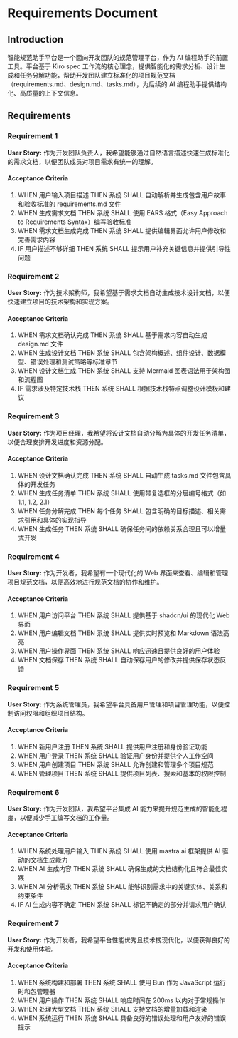 # Requirements Document

## Introduction

智能规范助手平台是一个面向开发团队的规范管理平台，作为 AI 编程助手的前置工具。平台基于 Kiro spec 工作流的核心理念，提供智能化的需求分析、设计生成和任务分解功能，帮助开发团队建立标准化的项目规范文档（requirements.md、design.md、tasks.md），为后续的 AI 编程助手提供结构化、高质量的上下文信息。

## Requirements

### Requirement 1

**User Story:** 作为开发团队负责人，我希望能够通过自然语言描述快速生成标准化的需求文档，以便团队成员对项目需求有统一的理解。

#### Acceptance Criteria

1. WHEN 用户输入项目描述 THEN 系统 SHALL 自动解析并生成包含用户故事和验收标准的 requirements.md 文件
2. WHEN 生成需求文档 THEN 系统 SHALL 使用 EARS 格式（Easy Approach to Requirements Syntax）编写验收标准
3. WHEN 需求文档生成完成 THEN 系统 SHALL 提供编辑界面允许用户修改和完善需求内容
4. IF 用户描述不够详细 THEN 系统 SHALL 提示用户补充关键信息并提供引导性问题

### Requirement 2

**User Story:** 作为技术架构师，我希望基于需求文档自动生成技术设计文档，以便快速建立项目的技术架构和实现方案。

#### Acceptance Criteria

1. WHEN 需求文档确认完成 THEN 系统 SHALL 基于需求内容自动生成 design.md 文件
2. WHEN 生成设计文档 THEN 系统 SHALL 包含架构概述、组件设计、数据模型、错误处理和测试策略等标准章节
3. WHEN 设计文档生成 THEN 系统 SHALL 支持 Mermaid 图表语法用于架构图和流程图
4. IF 需求涉及特定技术栈 THEN 系统 SHALL 根据技术栈特点调整设计模板和建议

### Requirement 3

**User Story:** 作为项目经理，我希望将设计文档自动分解为具体的开发任务清单，以便合理安排开发进度和资源分配。

#### Acceptance Criteria

1. WHEN 设计文档确认完成 THEN 系统 SHALL 自动生成 tasks.md 文件包含具体的开发任务
2. WHEN 生成任务清单 THEN 系统 SHALL 使用带复选框的分层编号格式（如 1.1, 1.2, 2.1）
3. WHEN 任务分解完成 THEN 每个任务 SHALL 包含明确的目标描述、相关需求引用和具体的实现指导
4. WHEN 生成任务 THEN 系统 SHALL 确保任务间的依赖关系合理且可以增量式开发

### Requirement 4

**User Story:** 作为开发者，我希望有一个现代化的 Web 界面来查看、编辑和管理项目规范文档，以便高效地进行规范文档的协作和维护。

#### Acceptance Criteria

1. WHEN 用户访问平台 THEN 系统 SHALL 提供基于 shadcn/ui 的现代化 Web 界面
2. WHEN 用户编辑文档 THEN 系统 SHALL 提供实时预览和 Markdown 语法高亮
3. WHEN 用户操作界面 THEN 系统 SHALL 响应迅速且提供良好的用户体验
4. WHEN 文档保存 THEN 系统 SHALL 自动保存用户的修改并提供保存状态反馈

### Requirement 5

**User Story:** 作为系统管理员，我希望平台具备用户管理和项目管理功能，以便控制访问权限和组织项目结构。

#### Acceptance Criteria

1. WHEN 新用户注册 THEN 系统 SHALL 提供用户注册和身份验证功能
2. WHEN 用户登录 THEN 系统 SHALL 验证用户身份并提供个人工作空间
3. WHEN 用户创建项目 THEN 系统 SHALL 允许创建和管理多个项目规范
4. WHEN 管理项目 THEN 系统 SHALL 提供项目列表、搜索和基本的权限控制

### Requirement 6

**User Story:** 作为开发团队，我希望平台集成 AI 能力来提升规范生成的智能化程度，以便减少手工编写文档的工作量。

#### Acceptance Criteria

1. WHEN 系统处理用户输入 THEN 系统 SHALL 使用 mastra.ai 框架提供 AI 驱动的文档生成能力
2. WHEN AI 生成内容 THEN 系统 SHALL 确保生成的文档结构化且符合最佳实践
3. WHEN AI 分析需求 THEN 系统 SHALL 能够识别需求中的关键实体、关系和约束条件
4. IF AI 生成内容不确定 THEN 系统 SHALL 标记不确定的部分并请求用户确认

### Requirement 7

**User Story:** 作为开发者，我希望平台性能优秀且技术栈现代化，以便获得良好的开发和使用体验。

#### Acceptance Criteria

1. WHEN 系统构建和部署 THEN 系统 SHALL 使用 Bun 作为 JavaScript 运行时和包管理器
2. WHEN 用户操作 THEN 系统 SHALL 响应时间在 200ms 以内对于常规操作
3. WHEN 处理大型文档 THEN 系统 SHALL 支持文档的增量加载和渲染
4. WHEN 系统运行 THEN 系统 SHALL 具备良好的错误处理和用户友好的错误提示
